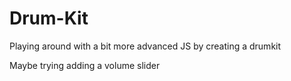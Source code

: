 # Drum-Kit
Playing around with a bit more advanced JS by creating a drumkit

Maybe trying adding a volume slider
